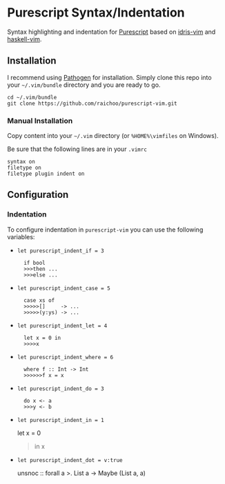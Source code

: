 Purescript Syntax/Indentation
=============================

Syntax highlighting and indentation for [Purescript][] based on [idris-vim][] and [haskell-vim][].

## Installation

I recommend using [Pathogen][] for installation. Simply clone
this repo into your `~/.vim/bundle` directory and you are ready to go.

    cd ~/.vim/bundle
    git clone https://github.com/raichoo/purescript-vim.git

### Manual Installation

Copy content into your `~/.vim` directory (or `%HOME%\vimfiles` on Windows).

Be sure that the following lines are in your
`.vimrc`

    syntax on
    filetype on
    filetype plugin indent on
    
## Configuration

### Indentation

To configure indentation in `purescript-vim` you can use the following variables:

* `let purescript_indent_if = 3`

        if bool
        >>>then ...
        >>>else ...
  
* `let purescript_indent_case = 5`

        case xs of
        >>>>>[]     -> ...
        >>>>>(y:ys) -> ...
    
* `let purescript_indent_let = 4`

        let x = 0 in
        >>>>x
  
* `let purescript_indent_where = 6`

        where f :: Int -> Int
        >>>>>>f x = x
  
* `let purescript_indent_do = 3`
        
        do x <- a
        >>>y <- b

* `let purescript_indent_in = 1`

	let x = 0
	>in x

* `let purescript_indent_dot = v:true`

	unsnoc
	  :: forall a
	  >. List a
	  -> Maybe (List a, a)


[Purescript]: http://www.purescript.org
[Pathogen]: https://github.com/tpope/vim-pathogen
[idris-vim]: https://github.com/idris-hackers/idris-vim
[haskell-vim]: https://github.com/raichoo/haskell-vim

